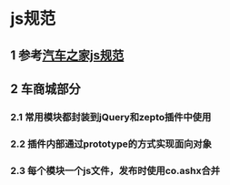 # js规范
## 1 参考[汽车之家js规范](http://10.168.0.151/codeguide/es5/javascript-style-guide.html)
## 2 车商城部分
### 2.1 常用模块都封装到jQuery和zepto插件中使用
### 2.2 插件内部通过prototype的方式实现面向对象
### 2.3 每个模块一个js文件，发布时使用co.ashx合并
